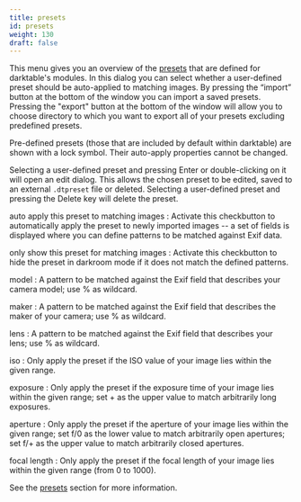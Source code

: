 ```yaml
---
title: presets
id: presets
weight: 130
draft: false
---
```


This menu gives you an overview of the [presets](../darkroom/interacting-with-modules/presets.md) that are defined for darktable's modules. In this dialog you can select whether a user-defined preset should be auto-applied to matching images. By pressing the “import” button at the bottom of the window you can import a saved presets. Pressing the "export" button at the bottom of the window will allow you to choose directory to which you want to export all of your presets excluding predefined presets. 

Pre-defined presets (those that are included by default within darktable) are shown with a lock symbol. Their auto-apply properties cannot be changed.

Selecting a user-defined preset and pressing Enter or double-clicking on it will open an edit dialog. This allows the chosen preset to be edited, saved to an external `.dtpreset` file or deleted. Selecting a user-defined preset and pressing the Delete key will delete the preset.

auto apply this preset to matching images
: Activate this checkbutton to automatically apply the preset to newly imported images -- a set of fields is displayed where you can define patterns to be matched against Exif data.

only show this preset for matching images
: Activate this checkbutton to hide the preset in darkroom mode if it does not match the defined patterns.

model
: A pattern to be matched against the Exif field that describes your camera model; use % as wildcard.

maker
: A pattern to be matched against the Exif field that describes the maker of your camera; use % as wildcard.

lens
: A pattern to be matched against the Exif field that describes your lens; use % as wildcard.

iso
: Only apply the preset if the ISO value of your image lies within the given range.

exposure
: Only apply the preset if the exposure time of your image lies within the given range; set + as the upper value to match arbitrarily long exposures.

aperture
: Only apply the preset if the aperture of your image lies within the given range; set f/0 as the lower value to match arbitrarily open apertures; set f/+ as the upper value to match arbitrarily closed apertures.

focal length
: Only apply the preset if the focal length of your image lies within the given range (from 0 to 1000). 

See the [presets](../darkroom/interacting-with-modules/presets.md) section for more information.

